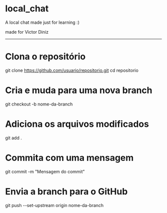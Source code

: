 # local_chat
A local chat made just for learning :)

made for Victor Diniz

--------------------------------------------------------------

# Clona o repositório
git clone https://github.com/usuario/repositorio.git
cd repositorio

# Cria e muda para uma nova branch
git checkout -b nome-da-branch

# Adiciona os arquivos modificados
git add .

# Commita com uma mensagem
git commit -m "Mensagem do commit"

# Envia a branch para o GitHub
git push --set-upstream origin nome-da-branch
